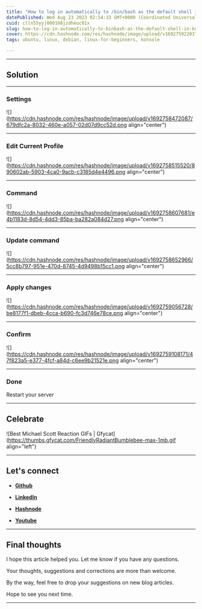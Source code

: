 ```yaml
---
title: "How to log in automatically to /bin/bash as the default shell in Konsole Terminal emulator?"
datePublished: Wed Aug 23 2023 02:54:33 GMT+0000 (Coordinated Universal Time)
cuid: clln55yyj000108jzdheuc01x
slug: how-to-log-in-automatically-to-binbash-as-the-default-shell-in-konsole-terminal-emulator
cover: https://cdn.hashnode.com/res/hashnode/image/upload/v1692759220375/6d353690-37d7-4621-bf29-bd20290916cd.jpeg
tags: ubuntu, linux, debian, linux-for-beginners, konsole

---
```


---

## Solution

---

### Settings

![](https://cdn.hashnode.com/res/hashnode/image/upload/v1692758472087/679dfc2a-8032-460e-a057-02d07d9cc52d.png align="center")

---

### Edit Current Profile

![](https://cdn.hashnode.com/res/hashnode/image/upload/v1692758515520/890602ab-5903-4ca0-9acb-c3185d4e4496.png align="center")

---

### Command

![](https://cdn.hashnode.com/res/hashnode/image/upload/v1692758607681/e4b1183d-8d54-4dd3-85ba-ba282a084d27.png align="center")

---

### Update command

![](https://cdn.hashnode.com/res/hashnode/image/upload/v1692758652966/5cc8b797-951e-470d-8745-4d9498b15cc1.png align="center")

---

### Apply changes

![](https://cdn.hashnode.com/res/hashnode/image/upload/v1692759056728/be8177f1-dbeb-4cca-b690-fc3d746e78ce.png align="center")

---

### Confirm

![](https://cdn.hashnode.com/res/hashnode/image/upload/v1692759108171/47f823a5-e377-4fcf-a84d-c6ee9b21521e.png align="center")

---

### Done

Restart your server

---

## **Celebrate**

![Best Michael Scott Reaction GIFs | Gfycat](https://thumbs.gfycat.com/FriendlyRadiantBumblebee-max-1mb.gif align="left")

---

## **Let's connect**

* [**Github**](https://github.com/alexcalaca)
    
* [**LinkedIn**](https://linkedin.com/in/alexandrecalacaofficial)
    
* [**Hashnode**](https://hashnode.com/onboard?next=/@alexandrecalaca)
    
* [**Youtube**](https://www.youtube.com/@alexandrecalacaofficial)
    

---

## **Final thoughts**

I hope this article helped you. Let me know if you have any questions.

Your thoughts, suggestions and corrections are more than welcome.

By the way, feel free to drop your suggestions on new blog articles.

Hope to see you next time.

---